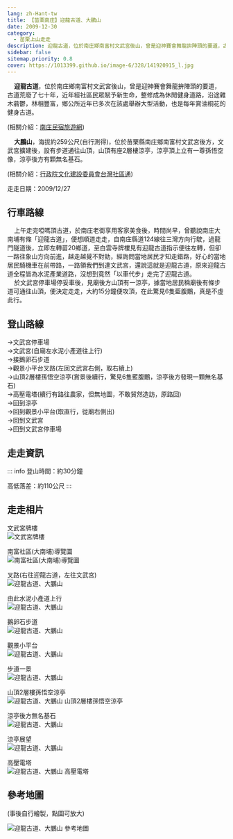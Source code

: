 ```yaml
---
lang: zh-Hant-tw
title: 【苗栗南庄】迎龍古道、大鵬山
date: 2009-12-30
category: 
  - 苗栗上山走走
description: 迎龍古道，位於南庄鄉南富村文武宮後山，曾是迎神賽會舞龍拚陣頭的要道，古道荒廢了七十年，近年經社區民眾賦予新生命，整修成為休閒健身道路，沿途雜木蓊鬱，林相豐富，鄉公所近年已多次在該處舉辦大型活動，也是每年賞油桐花的健身古道。大鵬山，海拔約259公尺(自行測得)，位於苗栗縣南庄鄉南富村文武宮後方，文武宮擴建後，設有步道通往山頂，山頂有座2層樓涼亭，涼亭頂上立有一尊孫悟空像，涼亭後方有顆無名基石。
sidebar: false
sitemap.priority: 0.8
cover: https://1013399.github.io/image-6/328/141920915_l.jpg
---
```


    **迎龍古道**，位於南庄鄉南富村文武宮後山，曾是迎神賽會舞龍拚陣頭的要道，古道荒廢了七十年，近年經社區民眾賦予新生命，整修成為休閒健身道路，沿途雜木蓊鬱，林相豐富，鄉公所近年已多次在該處舉辦大型活動，也是每年賞油桐花的健身古道。

(相關介紹：[南庄民宿旅遊網](http://nanzhuang.hotravel.com.tw/travelwalk_02.php))  

<!-- more --> 

    **大鵬山**，海拔約259公尺(自行測得)，位於苗栗縣南庄鄉南富村文武宮後方，文武宮擴建後，設有步道通往山頂，山頂有座2層樓涼亭，涼亭頂上立有一尊孫悟空像，涼亭後方有顆無名基石。

(相關介紹：[行政院文化建設委員會台灣社區通](http://sixstar.cca.gov.tw/frontsite/cms/viewlistAction.do?method=doViewRead&contentId=NzUwNzI=&menuId=NjA1&subMenuId=NjA1))

走走日期：2009/12/27

## 行車路線
    上午走完啞嗎頂古道，於南庄老街享用客家美食後，時間尚早，曾聽說南庄大南埔有條「迎龍古道」，便想順道走走，自南庄縣道124線往三灣方向行駛，過龍門隧道後，立即左轉苗20鄉道，至白雲寺牌樓見有迎龍古道指示便往左轉，但卻一路往象山方向前進，越走越覺不對勁，經詢問當地居民才知走錯路，好心的當地居民騎機車在前帶路，一路領我們到達文武宮，還說這就是迎龍古道，原來迎龍古道全程皆為水泥產業道路，沒想到竟然「以車代步」走完了迎龍古道。  
    於文武宮停車場停妥車後，見廟後方山頂有一涼亭，據當地居民稱廟後有條步道可通往山頂，便決定走走，大約15分鐘便攻頂，在此驚見6隻藍腹鷳，真是不虛此行。

## 登山路線
→文武宮停車場  
→文武宮(自廟左水泥小產道往上行)  
→接鵝卵石步道  
→觀景小平台叉路(左回文武宮右側，取右續上)  
→山頂2層樓孫悟空涼亭(賞景後續行，驚見6隻藍腹鷳，涼亭後方發現一顆無名基石)  
→高壓電塔(續行有路往農家，但無地圖，不敢貿然造訪，原路回)  
→回到涼亭  
→回到觀景小平台(取直行，從廟右側出)  
→回到文武宮  
→回到文武宮停車場

## 走走資訊
::: info
登山時間：約30分鐘

高低落差：約110公尺
:::

## 走走相片

文武宮牌樓  
![文武宮牌樓](https://1013399.github.io/image-6/328/141920799_l.jpg)

南富社區(大南埔)導覽圖  
![南富社區(大南埔)導覽圖](https://1013399.github.io/image-6/328/141920786_l.jpg)

叉路(右往迎龍古道，左往文武宮)  
![迎龍古道、大鵬山](https://1013399.github.io/image-6/328/141920813_l.jpg)

由此水泥小產道上行  
![迎龍古道、大鵬山](https://1013399.github.io/image-6/328/141920779_l.jpg)

鵝卵石步道  
![迎龍古道、大鵬山](https://1013399.github.io/image-6/328/141920825_l.jpg)

觀景小平台  
![迎龍古道、大鵬山](https://1013399.github.io/image-6/328/141920831_l.jpg)

步道一景  
![迎龍古道、大鵬山](https://1013399.github.io/image-6/328/141920905_l.jpg)

山頂2層樓孫悟空涼亭  
![迎龍古道、大鵬山 山頂2層樓孫悟空涼亭](https://1013399.github.io/image-6/328/141920908_l.jpg)

涼亭後方無名基石  
![迎龍古道、大鵬山](https://1013399.github.io/image-6/328/141920912_l.jpg)

涼亭展望  
![迎龍古道、大鵬山](https://1013399.github.io/image-6/328/141920915_l.jpg)

高壓電塔  
![迎龍古道、大鵬山 高壓電塔](https://1013399.github.io/image-6/328/141920920_l.jpg)

## 參考地圖
(事後自行繪製，點圖可放大)  

![迎龍古道、大鵬山 參考地圖](https://1013399.github.io/image-6/328/142129796_l.jpg)